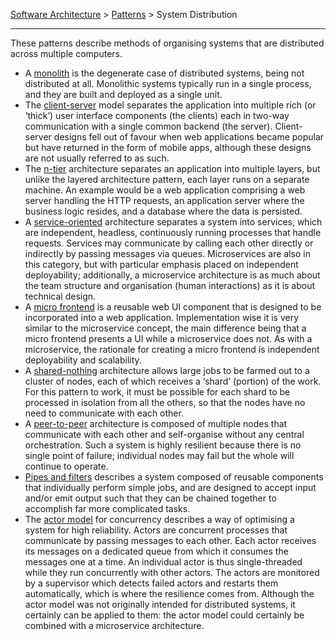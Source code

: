 [Software Architecture](../..) > [Patterns](..) > System Distribution

---

These patterns describe methods of organising systems that are distributed across multiple computers.
- A [monolith](monolith) is the degenerate case of distributed systems, being not distributed at all. Monolithic systems typically run in a single process, and they are built and deployed as a single unit.
- The [client-server](client-server) model separates the application into multiple rich (or ‘thick’) user interface components (the clients) each in two-way communication with a single common backend (the server). Client-server designs fell out of favour when web applications became popular but have returned in the form of mobile apps, although these designs are not usually referred to as such.
- The [n-tier](n-tier) architecture separates an application into multiple layers, but unlike the layered architecture pattern, each layer runs on a separate machine. An example would be a web application comprising a web server handling the HTTP requests, an application server where the business logic resides, and a database where the data is persisted.
- A [service-oriented](service-oriented-architecture) architecture separates a system into services, which are independent, headless, continuously running processes that handle requests. Services may communicate by calling each other directly or indirectly by passing messages via queues. Microservices are also in this category, but with particular emphasis placed on independent deployability; additionally, a microservice architecture is as much about the team structure and organisation (human interactions) as it is about technical design.
- A [micro frontend](micro-frontend) is a reusable web UI component that is designed to be incorporated into a web application. Implementation wise it is very similar to the microservice concept, the main difference being that a micro frontend presents a UI while a microservice does not. As with a microservice, the rationale for creating a micro frontend is independent deployability and scalability.
- A [shared-nothing](shared-nothing) architecture allows large jobs to be farmed out to a cluster of nodes, each of which receives a ‘shard’ (portion) of the work. For this pattern to work, it must be possible for each shard to be processed in isolation from all the others, so that the nodes have no need to communicate with each other.
- A [peer-to-peer](peer-to-peer) architecture is composed of multiple nodes that communicate with each other and self-organise without any central orchestration. Such a system is highly resilient because there is no single point of failure; individual nodes may fail but the whole will continue to operate.
- [Pipes and filters](pipes-and-filters) describes a system composed of reusable components that individually perform simple jobs, and are designed to accept input and/or emit output such that they can be chained together to accomplish far more complicated tasks.
- The [actor model](actor-model) for concurrency describes a way of optimising a system for high reliability. Actors are concurrent processes that communicate by passing messages to each other. Each actor receives its messages on a dedicated queue from which it consumes the messages one at a time. An individual actor is thus single-threaded while they run concurrently with other actors. The actors are monitored by a supervisor which detects failed actors and restarts them automatically, which is where the resilience comes from. Although the actor model was not originally intended for distributed systems, it certainly can be applied to them: the actor model could certainly be combined with a microservice architecture.
